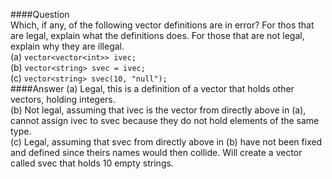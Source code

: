 ####Question  
Which, if any, of the following vector definitions are in error? For thos that are legal, explain what the definitions does. For those that are not legal, explain why they are illegal.  
(a) `vector<vector<int>> ivec;`  
(b) `vector<string> svec = ivec;`  
(c) `vector<string> svec(10, "null");`  
####Answer
(a) Legal, this is a definition of a vector that holds other vectors, holding integers.  
(b) Not legal, assuming that ivec is the vector from directly above in (a), cannot assign ivec to svec because they do not hold elements of the same type.    
(c) Legal, assuming that svec from directly above in (b) have not been fixed and defined since theirs names would then collide. Will create a vector called svec that holds 10 empty strings.  
